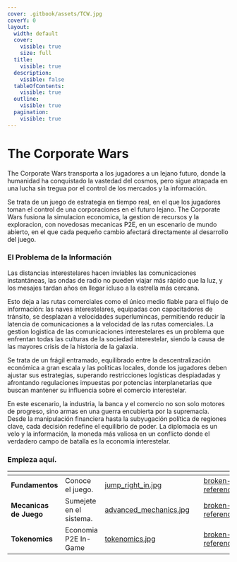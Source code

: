 ```yaml
---
cover: .gitbook/assets/TCW.jpg
coverY: 0
layout:
  width: default
  cover:
    visible: true
    size: full
  title:
    visible: true
  description:
    visible: false
  tableOfContents:
    visible: true
  outline:
    visible: true
  pagination:
    visible: true
---
```


# The Corporate Wars

The Corporate Wars transporta a los jugadores a un lejano futuro, donde la humanidad ha conquistado la vastedad del cosmos, pero sigue atrapada en una lucha sin tregua por el control de los mercados y la información.

Se trata de un juego de estrategia en tiempo real, en el que los jugadores toman el control de una corporaciones en el futuro lejano. The Corporate Wars fusiona la simulacion economica, la gestion de recursos y la exploracion, con novedosas mecanicas P2E, en un escenario de mundo abierto, en el que cada pequeño cambio afectará directamente al desarrollo del juego.

### El Problema de la Información

Las distancias interestelares hacen inviables las comunicaciones instantáneas, las ondas de radio no pueden viajar más rápido que la luz, y los mesajes tardan años en llegar icluso a la estrella más cercana.

Esto deja a las rutas comerciales como el único medio fiable para el flujo de información: las naves interestelares, equipadas con capacitadores de tránsito, se desplazan a velocidades superlumincas, permitiendo reducir la latencia de comunicaciones a la velocidad de las rutas comerciales. La gestion logistica de las comunicaciones interestelares es un problema que enfrentan todas las culturas de la sociedad interestelar, siendo la causa de las mayores crisis de la historia de la galaxia.

Se trata de un frágil entramado, equilibrado entre la descentralización económica a gran escala y las politicas locales, donde los jugadores deben ajustar sus estrategias, superando restricciones logísticas despiadadas y afrontando regulaciones impuestas por potencias interplanetarias que buscan mantener su influencia sobre el comercio interestelar.

En este escenario, la industria, la banca y el comercio no son solo motores de progreso, sino armas en una guerra encubierta por la supremacía. Desde la manipulación financiera hasta la subyugación política de regiones clave, cada decisión redefine el equilibrio de poder. La diplomacia es un velo y la información, la moneda más valiosa en un conflicto donde el verdadero campo de batalla es la economía interestelar.

### Empieza aquí.

<table data-view="cards"><thead><tr><th></th><th></th><th data-hidden data-card-cover data-type="files"></th><th data-hidden></th><th data-hidden data-card-target data-type="content-ref"></th></tr></thead><tbody><tr><td><strong>Fundamentos</strong></td><td>Conoce el juego.</td><td><a href=".gitbook/assets/jump_right_in.jpg">jump_right_in.jpg</a></td><td></td><td><a href="broken-reference/">broken-reference</a></td></tr><tr><td><strong>Mecanicas de Juego</strong></td><td>Sumejete en el sistema.</td><td><a href=".gitbook/assets/advanced_mechanics.jpg">advanced_mechanics.jpg</a></td><td></td><td><a href="broken-reference/">broken-reference</a></td></tr><tr><td><strong>Tokenomics</strong></td><td>Economia P2E In-Game</td><td><a href=".gitbook/assets/tokenomics.jpg">tokenomics.jpg</a></td><td></td><td><a href="broken-reference/">broken-reference</a></td></tr></tbody></table>

